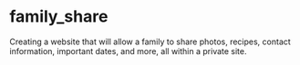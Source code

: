 # family_share
Creating a website that will allow a family to share photos, recipes, contact information, important dates, and more, all within a private site.
